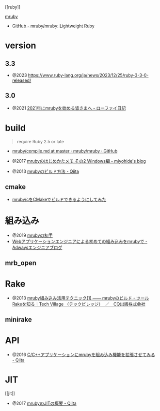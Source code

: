 [[ruby]]

[mruby](https://mruby.org/)

- [GitHub - mruby/mruby: Lightweight Ruby](https://github.com/mruby/mruby)

# version

## 3.3

- @2023 https://www.ruby-lang.org/ja/news/2023/12/25/ruby-3-3-0-released/

## 3.0

- @2021 [2021年にmrubyを始める皆さまへ - ローファイ日記](https://udzura.hatenablog.jp/entry/2021/03/11/232423)

# build

> require Ruby 2.5 or late

- [mruby/compile.md at master · mruby/mruby · GitHub](https://github.com/mruby/mruby/blob/master/doc/guides/compile.md)

- @2017 [mrubyのはじめかたメモ その2 Windows編 - miyohide's blog](https://miyohide.hatenablog.com/entry/2017/01/16/000813)
- @2013 [mrubyのビルド方法 - Qiita](https://qiita.com/masuidrive/items/e516c23b4feab73d139f)

## cmake

- [mruby/cをCMakeでビルドできるようにしてみた](https://zenn.dev/omniroid/articles/e19c76e0baeedf)

# 組み込み

- @2019 [mrubyの初手](https://blog.naoty.dev/378/)
- [Webアプリケーションエンジニアによる初めての組み込みをmrubyで - Adwaysエンジニアブログ](https://blog.engineer.adways.net/entry/2016/09/03/013426)

## mrb_open

# Rake

- @2013 [mruby組み込み活用テクニック(1) ―― mrubyのビルド・ツールRakeを知る｜Tech Village （テックビレッジ）　／　CQ出版株式会社](http://www.kumikomi.net/archives/2013/04/ep05rak1.php)

## minirake

# API

- @2016 [C/C++アプリケーションにmrubyを組み込み機能を拡張させてみる - Qiita](https://qiita.com/drednote/items/5bbd13f150e37a771ac7)

# JIT

[[jit]]

- @2017 [mrubyのJITの概要 - Qiita](https://qiita.com/miura1729/items/a1828849ec8fec596e74)
